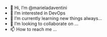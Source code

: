 - 👋 Hi, I’m @marieladaventini
- 👀 I’m interested in DevOps
- 🌱 I’m currently learning new things always...
- 💞️ I’m looking to collaborate on ...
- 📫 How to reach me ...

<!---
marieladaventini/marieladaventini is a ✨ special ✨ repository because its `README.md` (this file) appears on your GitHub profile.
You can click the Preview link to take a look at your changes.
--->
